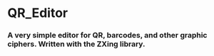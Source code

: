 # QR_Editor
### A very simple editor for QR, barcodes, and other graphic ciphers. Written with the ZXing library.

<!--![Screenshot 1]("https://github.com/aleksandrresetnikov/QR_Editor/blob/main/Screenshots/Screenshot1.png")
![Screenshot 2]("https://github.com/aleksandrresetnikov/QR_Editor/blob/main/Screenshots/Screenshot1.png")-->
